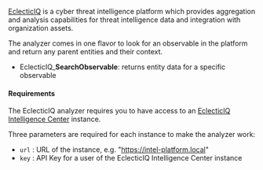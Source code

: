 [EclecticIQ](https://www.eclecticiq.com/) is a cyber threat intelligence platform which provides aggregation and analysis capabilities for threat intelligence data and integration with organization assets.

The analyzer comes in one flavor to look for an observable in the platform and return any parent entities and their context.

- EclecticIQ\_**SearchObservable**: returns entity data for a specific observable

#### Requirements

The EclecticIQ analyzer requires you to have access to an [EclecticIQ Intelligence Center](https://www.eclecticiq.com/) instance.

Three parameters are required for each instance to make the analyzer work:

- `url` : URL of the instance, e.g. "https://intel-platform.local"
- `key` : API Key for a user of the EclecticIQ Intelligence Center instance
